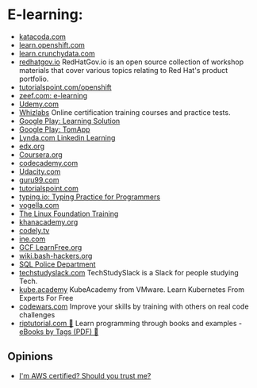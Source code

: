 # E-learning:
* [katacoda.com](https://www.katacoda.com/)
* [learn.openshift.com](https://learn.openshift.com/)
* [learn.crunchydata.com](https://learn.crunchydata.com/)
* [redhatgov.io](http://redhatgov.io) RedHatGov.io is an open source collection of workshop materials that cover various topics relating to Red Hat's product portfolio.
* [tutorialspoint.com/openshift](https://www.tutorialspoint.com/openshift/)
* [zeef.com: e-learning](https://e-learning.zeef.com/tracy.parish)
* [Udemy.com](https://www.udemy.com/)
* [Whizlabs](https://www.whizlabs.com/) Online certification training courses and practice tests.
* [Google Play: Learning Solution](https://play.google.com/store/apps/developer?id=Learning+Solution)
* [Google Play: TomApp](https://play.google.com/store/apps/developer?id=TomApp)
* [Lynda.com Linkedin Learning](https://www.lynda.com/)
* [edx.org](https://www.edx.org/)
* [Coursera.org](https://www.coursera.org)
* [codecademy.com](https://www.codecademy.com/)
* [Udacity.com](https://eu.udacity.com/)
* [guru99.com](https://www.guru99.com/)
* [tutorialspoint.com](http://www.tutorialspoint.com/)
* [typing.io: Typing Practice for Programmers](https://typing.io/)
* [vogella.com](http://www.vogella.com/tutorials/)
* [The Linux Foundation Training](https://training.linuxfoundation.org/resources/)
* [khanacademy.org](https://www.khanacademy.org/)
* [codely.tv](https://codely.tv/)
* [ine.com](https://ine.com/)
* [GCF LearnFree.org](https://edu.gcfglobal.org/en/)
* [wiki.bash-hackers.org](https://wiki.bash-hackers.org/)
* [SQL Police Department](https://sqlpd.com/)
* [techstudyslack.com](https://techstudyslack.com/) TechStudySlack is a Slack for people studying Tech.
* [kube.academy](https://kube.academy/) KubeAcademy from VMware. Learn Kubernetes From Experts For Free
* [codewars.com](https://www.codewars.com) Improve your skills by training with others on real code challenges
* [riptutorial.com 🌟](https://riptutorial.com/) Learn programming through books and examples - [eBooks by Tags (PDF) 🌟](https://riptutorial.com/ebook)

## Opinions
* [I'm AWS certified? Should you trust me?](https://code.joejag.com/2021/i-am-aws-certified-should-you-trust-me.html)